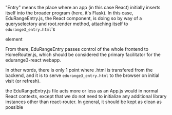 

"Entry" means the place where an app (in this case React) initially inserts itself into
the broader program (here, it's Flask).  In this case, EduRangeEntry.js, the React component, is doing so
by way of a queryselectory and root.render method, attaching itself to `edurange3_entry.html`'s
<div id="edurange3_entry_id"> element

From there, EduRangeEntry passes control of the whole frontend to HomeRouter.js,
which should be considered the primary facilitator for the edurange3-react webapp.

In other words, there is only 1 point where .html is transfered from the backend, and it is
to serve `edurange3_entry.html` to the browser on initial visit (or refresh).

the EduRangeEntry.js file acts more or less as an App.js would in normal React contexts,
except that we do not need to initialize any additional library instances other than react-router.
In general, it should be kept as clean as possible
